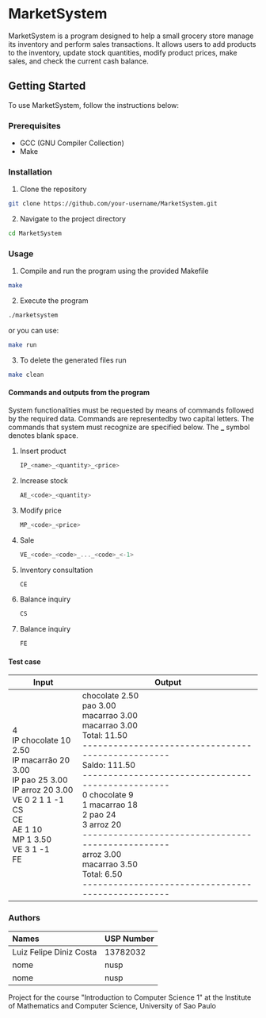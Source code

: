 # MarketSystem

MarketSystem is a program designed to help a small grocery store manage its inventory and perform sales transactions. It
allows users to add products to the inventory, update stock quantities, modify product prices, make sales, and check the
current cash balance.

## Getting Started

To use MarketSystem, follow the instructions below:

### Prerequisites

- GCC (GNU Compiler Collection)
- Make

### Installation

1. Clone the repository

```bash
git clone https://github.com/your-username/MarketSystem.git
```

2. Navigate to the project directory

```bash
cd MarketSystem
```

### Usage

1. Compile and run the program using the provided Makefile

```bash
make
```

2. Execute the program

```bash
./marketsystem
```

  or you can use:

```bash
make run
```

3. To delete the generated files run

```bash
make clean
```

#### Commands and outputs from the program

System functionalities must be requested by means of commands followed by the required data. Commands are representedby
two capital letters. The commands that system must recognize are specified below. The **\_** symbol denotes blank space.

1. Insert product

   ```c
   IP_<name>_<quantity>_<price>
   ```
2. Increase stock

      ```c
      AE_<code>_<quantity>
      ```

3. Modify price

   ```c
   MP_<code>_<price>
   ```

4. Sale

   ```c
   VE_<code>_<code>_..._<code>_<-1>
   ```

5. Inventory consultation

   ```c
   CE
   ```

6. Balance inquiry

   ```c
   CS
   ```

7. Balance inquiry

   ```c
   FE
   ```

#### Test case

<table>
    <thead>
        <tr>
            <th>Input</th>
            <th>Output</th>
        </tr>
    </thead>
    <tbody>
        <tr>
            <td>4 </br>
IP chocolate 10 2.50</br>
IP macarrão 20 3.00</br>
IP pao 25 3.00</br>
IP arroz 20 3.00</br>
VE 0 2 1 1 -1</br>
CS</br>
CE</br>
AE 1 10</br>
MP 1 3.50</br>
VE 3 1 -1</br>
FE</td>
            <td>chocolate 2.50</br>
pao 3.00</br>
macarrao 3.00</br>
macarrao 3.00</br>
Total: 11.50</br>
--------------------------------------------------</br>
Saldo: 111.50</br>
--------------------------------------------------</br>
0 chocolate 9</br>
1 macarrao 18</br>
2 pao 24</br>
3 arroz 20</br>
--------------------------------------------------</br>
arroz 3.00</br>
macarrao 3.50</br>
Total: 6.50</br>
--------------------------------------------------</td>
        </tr>
    </tbody>
</table>

### Authors

| Names                   | USP Number |
| :---------------------- | ---------- |
| Luiz Felipe Diniz Costa | 13782032   |
| nome                    | nusp       |
| nome                    | nusp       |

Project for the course "Introduction to Computer Science 1" at the Institute of Mathematics and Computer Science, University of Sao Paulo
